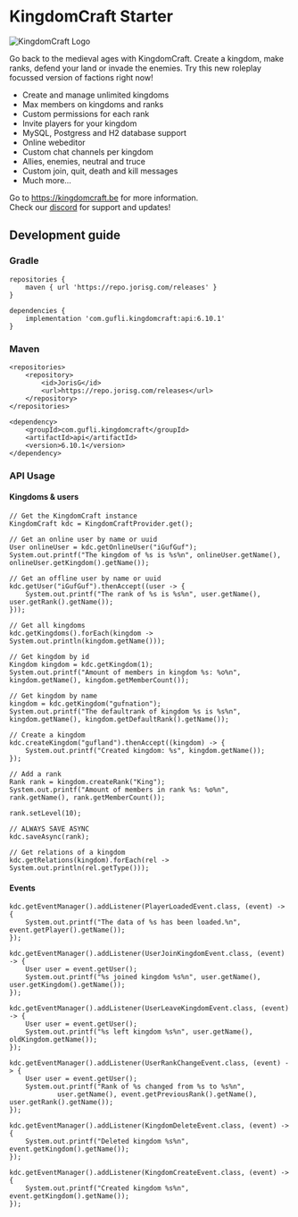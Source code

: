 # KingdomCraft Starter

![KingdomCraft Logo](https://repository-images.githubusercontent.com/89062719/1c4d5500-6283-11eb-80c4-6806320076e9)

Go back to the medieval ages with KingdomCraft. Create a kingdom, make ranks, defend your land or invade the enemies. Try this new roleplay focussed version of factions right now!

* Create and manage unlimited kingdoms
* Max members on kingdoms and ranks
* Custom permissions for each rank
* Invite players for your kingdom
* MySQL, Postgress and H2 database support
* Online webeditor
* Custom chat channels per kingdom
* Allies, enemies, neutral and truce
* Custom join, quit, death and kill messages
* Much more...

Go to https://kingdomcraft.be for more information. <br/>
Check our [discord](https://discord.gg/UFEcurxWsV) for support and updates!

## Development guide

### Gradle

```
repositories {
    maven { url 'https://repo.jorisg.com/releases' }
}

dependencies {
    implementation 'com.gufli.kingdomcraft:api:6.10.1'
}
```

### Maven

```
<repositories>
    <repository>
        <id>JorisG</id>
        <url>https://repo.jorisg.com/releases</url>
    </repository>
</repositories>

<dependency>
    <groupId>com.gufli.kingdomcraft</groupId>
    <artifactId>api</artifactId>
    <version>6.10.1</version>
</dependency>
```

### API Usage

#### Kingdoms & users
```
// Get the KingdomCraft instance
KingdomCraft kdc = KingdomCraftProvider.get();

// Get an online user by name or uuid
User onlineUser = kdc.getOnlineUser("iGufGuf");
System.out.printf("The kingdom of %s is %s%n", onlineUser.getName(), onlineUser.getKingdom().getName());

// Get an offline user by name or uuid
kdc.getUser("iGufGuf").thenAccept((user -> {
    System.out.printf("The rank of %s is %s%n", user.getName(), user.getRank().getName());
}));

// Get all kingdoms
kdc.getKingdoms().forEach(kingdom -> System.out.println(kingdom.getName()));

// Get kingdom by id
Kingdom kingdom = kdc.getKingdom(1);
System.out.printf("Amount of members in kingdom %s: %o%n", kingdom.getName(), kingdom.getMemberCount());

// Get kingdom by name
kingdom = kdc.getKingdom("gufnation");
System.out.printf("The defaultrank of kingdom %s is %s%n", kingdom.getName(), kingdom.getDefaultRank().getName());

// Create a kingdom
kdc.createKingdom("gufland").thenAccept((kingdom) -> {
    System.out.printf("Created kingdom: %s", kingdom.getName());
});

// Add a rank
Rank rank = kingdom.createRank("King");
System.out.printf("Amount of members in rank %s: %o%n", rank.getName(), rank.getMemberCount());

rank.setLevel(10);

// ALWAYS SAVE ASYNC
kdc.saveAsync(rank);

// Get relations of a kingdom
kdc.getRelations(kingdom).forEach(rel -> System.out.println(rel.getType()));
```

#### Events
```
kdc.getEventManager().addListener(PlayerLoadedEvent.class, (event) -> {
    System.out.printf("The data of %s has been loaded.%n", event.getPlayer().getName());
});

kdc.getEventManager().addListener(UserJoinKingdomEvent.class, (event) -> {
    User user = event.getUser();
    System.out.printf("%s joined kingdom %s%n", user.getName(), user.getKingdom().getName());
});

kdc.getEventManager().addListener(UserLeaveKingdomEvent.class, (event) -> {
    User user = event.getUser();
    System.out.printf("%s left kingdom %s%n", user.getName(), oldKingdom.getName());
});

kdc.getEventManager().addListener(UserRankChangeEvent.class, (event) -> {
    User user = event.getUser();
    System.out.printf("Rank of %s changed from %s to %s%n", 
            user.getName(), event.getPreviousRank().getName(), user.getRank().getName());
});

kdc.getEventManager().addListener(KingdomDeleteEvent.class, (event) -> {
    System.out.printf("Deleted kingdom %s%n", event.getKingdom().getName());
});

kdc.getEventManager().addListener(KingdomCreateEvent.class, (event) -> {
    System.out.printf("Created kingdom %s%n", event.getKingdom().getName());
});
```

